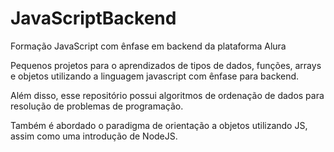 # JavaScriptBackend

Formação JavaScript com ênfase em backend da plataforma Alura

Pequenos projetos para o aprendizados de tipos de dados, funções, arrays e objetos utilizando a linguagem javascript com ênfase para backend.

Além disso, esse repositório possui algoritmos de ordenação de dados para resolução de problemas de programação.

Também é abordado o paradigma de orientação a objetos utilizando JS, assim como uma introdução de NodeJS.
